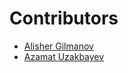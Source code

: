  # Contributors
 - [Alisher Gilmanov](https://github.com/Aqwarys)
 - [Azamat Uzakbayev](https://github.com/Azamatzxc)